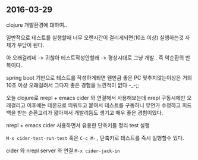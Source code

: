 ## 2016-03-29 

clojure 개발환경에 대하여.. 

일반적으로 테스트를 실행할때 너무 오랜시간이 걸리게되면(10초 이상) 실행하는것 자체가 부담이 된다.

아 오래걸리네 -> 귀찮아 테스트작성안할래 -> 평상시대로 그냥 개발.. 즉 악순환의 반복이다. 

spring boot 기반으로 테스트를 작성하게되면 웬만큼 좋은 PC 맞추지않는이상은 거의 10초 이상 오래걸려서 그다지 좋은 경험을 느낀적이 없다 -_-;; 

오늘 clojure로 nrepl + emacs cider 와 연결해서 사용해보는데 nrepl 구동시에만 오래걸리고 이후에는 데몬으로 띄워두고 붙여서 테스트를 구동하니 무언가 수정하고 피드백을 받는 순환고리가 짧아져서 개발리듬도 생기고 매우 좋은 경험이였다. 


nrepl + emacs cider 사용하면서 유용한 단축키들 정리
test 실행 

`M-x cider-test-run-test` 혹은 `C-c M-,` 단축키로 테스트를 즉시 실행할수 있다. 

cider 와 nrepl server 와 연결 
`M-x cider-jack-in`
